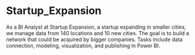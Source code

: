# Startup_Expansion
As a BI Analyst at Startup Expansion, a startup expanding in smaller cities, we manage data from 140 locations and 10 new cities. The goal is to build a network that could be acquired by bigger companies. Tasks include data connection, modeling, visualization, and publishing in Power BI.
